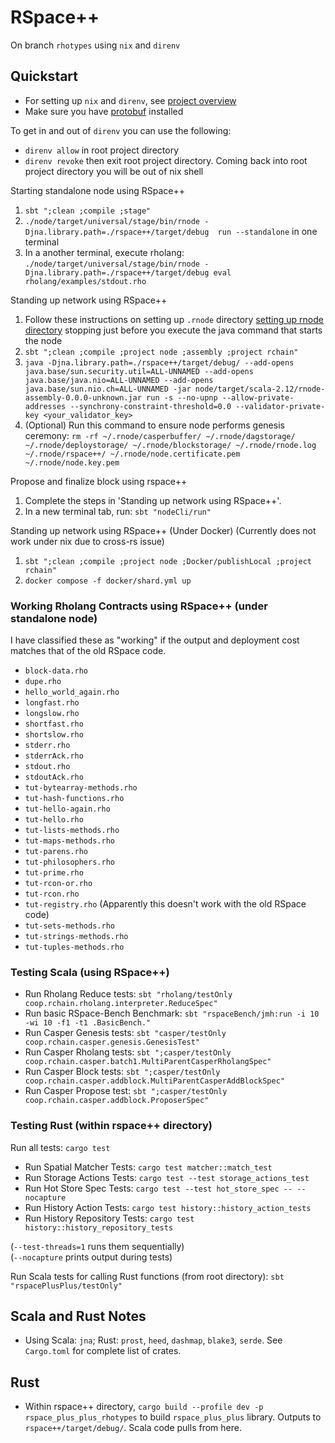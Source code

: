 # RSpace++

On branch `rhotypes` using `nix` and `direnv`

## Quickstart

- For setting up `nix` and `direnv`, see [project overview](../docs/paul_brain_dump.md)
- Make sure you have [protobuf](https://grpc.io/docs/protoc-installation/) installed

To get in and out of `direnv` you can use the following:
- `direnv allow` in root project directory
- `direnv revoke` then exit root project directory. Coming back into root project directory you will be out of nix shell

Starting standalone node using RSpace++
1. `sbt ";clean ;compile ;stage"`
2. `./node/target/universal/stage/bin/rnode -Djna.library.path=./rspace++/target/debug  run --standalone` in one terminal
3. In a another terminal, execute rholang: `./node/target/universal/stage/bin/rnode -Djna.library.path=./rspace++/target/debug eval rholang/examples/stdout.rho`

Standing up network using RSpace++
1. Follow these instructions on setting up `.rnode` directory [setting up rnode directory](../docs/paul_brain_dump.md#an-example-tying-the-above-together-hopefully) stopping just before you execute the java command that starts the node
2. `sbt ";clean ;compile ;project node ;assembly ;project rchain"`
3. `java -Djna.library.path=./rspace++/target/debug/ --add-opens java.base/sun.security.util=ALL-UNNAMED --add-opens java.base/java.nio=ALL-UNNAMED --add-opens java.base/sun.nio.ch=ALL-UNNAMED -jar node/target/scala-2.12/rnode-assembly-0.0.0-unknown.jar run -s --no-upnp --allow-private-addresses --synchrony-constraint-threshold=0.0 --validator-private-key <your_validator_key>`
4. (Optional) Run this command to ensure node performs genesis ceremony: `rm -rf ~/.rnode/casperbuffer/ ~/.rnode/dagstorage/ ~/.rnode/deploystorage/ ~/.rnode/blockstorage/ ~/.rnode/rnode.log ~/.rnode/rspace++/ ~/.rnode/node.certificate.pem ~/.rnode/node.key.pem`

Propose and finalize block using rspace++
1. Complete the steps in 'Standing up network using RSpace++'.
2. In a new terminal tab, run: `sbt "nodeCli/run"`

Standing up network using RSpace++ (Under Docker) (Currently does not work under nix due to cross-rs issue)
1. `sbt ";clean ;compile ;project node ;Docker/publishLocal ;project rchain"`
2. `docker compose -f docker/shard.yml up`

### Working Rholang Contracts using RSpace++ (under standalone node)

I have classified these as "working" if the output and deployment cost matches that of the old RSpace code.

- `block-data.rho`
- `dupe.rho`
- `hello_world_again.rho`
- `longfast.rho`
- `longslow.rho`
- `shortfast.rho`
- `shortslow.rho`
- `stderr.rho`
- `stderrAck.rho`
- `stdout.rho`
- `stdoutAck.rho`
- `tut-bytearray-methods.rho`
- `tut-hash-functions.rho`
- `tut-hello-again.rho`
- `tut-hello.rho`
- `tut-lists-methods.rho`
- `tut-maps-methods.rho`
- `tut-parens.rho`
- `tut-philosophers.rho`
- `tut-prime.rho`
- `tut-rcon-or.rho`
- `tut-rcon.rho`
- `tut-registry.rho` (Apparently this doesn't work with the old RSpace code)
- `tut-sets-methods.rho`
- `tut-strings-methods.rho`
- `tut-tuples-methods.rho`

### Testing Scala (using RSpace++)

- Run Rholang Reduce tests: `sbt "rholang/testOnly coop.rchain.rholang.interpreter.ReduceSpec"`
- Run basic RSpace-Bench Benchmark: `sbt "rspaceBench/jmh:run -i 10 -wi 10 -f1 -t1 .BasicBench."`
- Run Casper Genesis tests: `sbt "casper/testOnly coop.rchain.casper.genesis.GenesisTest"`
- Run Casper Rholang tests: `sbt ";casper/testOnly coop.rchain.casper.batch1.MultiParentCasperRholangSpec"`
- Run Casper Block tests: `sbt ";casper/testOnly coop.rchain.casper.addblock.MultiParentCasperAddBlockSpec"`
- Run Casper Propose test: `sbt ";casper/testOnly coop.rchain.casper.addblock.ProposerSpec"`

### Testing Rust (within rspace++ directory)

Run all tests: `cargo test`

- Run Spatial Matcher Tests: `cargo test matcher::match_test`
- Run Storage Actions Tests: `cargo test --test storage_actions_test`
- Run Hot Store Spec Tests: `cargo test --test hot_store_spec -- --nocapture`
- Run History Action Tests: `cargo test history::history_action_tests`
- Run History Repository Tests: `cargo test history::history_repository_tests`

(`--test-threads=1` runs them sequentially)<br>
(`--nocapture` prints output during tests)

Run Scala tests for calling Rust functions (from root directory): `sbt "rspacePlusPlus/testOnly"`

## Scala and Rust Notes

- Using Scala: `jna`; Rust: `prost`, `heed`, `dashmap`, `blake3`, `serde`. See `Cargo.toml` for complete list of crates.

## Rust

- Within rspace++ directory, `cargo build --profile dev -p rspace_plus_plus_rhotypes` to build `rspace_plus_plus` library. Outputs to `rspace++/target/debug/`. Scala code pulls from here.

